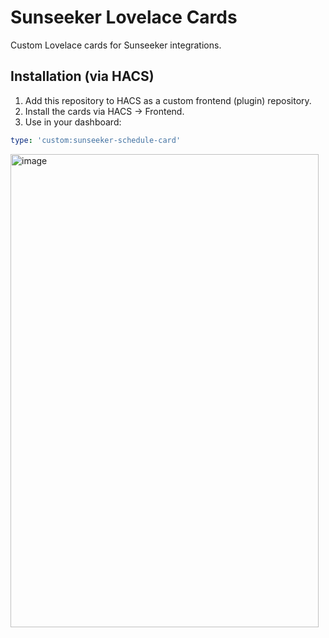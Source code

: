 # Sunseeker Lovelace Cards

Custom Lovelace cards for Sunseeker integrations.

## Installation (via HACS)

1. Add this repository to HACS as a custom frontend (plugin) repository.
2. Install the cards via HACS → Frontend.
3. Use in your dashboard:

```yaml
type: 'custom:sunseeker-schedule-card'
```
<img width="493" height="757" alt="image" src="https://github.com/user-attachments/assets/c4ad0b50-8370-4003-83ee-1a5aac9c8844" />
